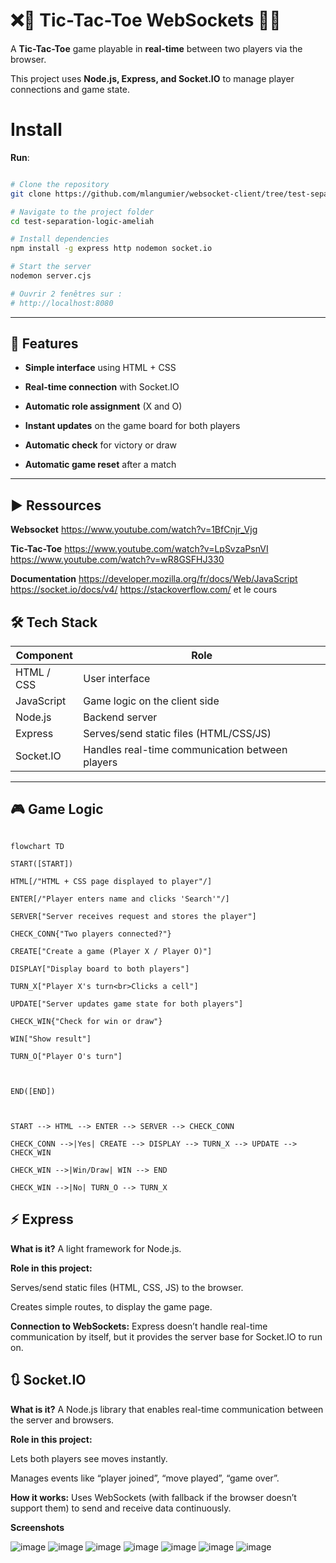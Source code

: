 
# ❌🔵 Tic-Tac-Toe WebSockets 🔵❌
  

A **Tic-Tac-Toe** game playable in **real-time** between two players via the browser.

This project uses **Node.js, Express, and Socket.IO** to manage player connections and game state.


# Install

**Run**:


```bash

# Clone the repository
git clone https://github.com/mlangumier/websocket-client/tree/test-separation-logic-ameliah

# Navigate to the project folder
cd test-separation-logic-ameliah

# Install dependencies
npm install -g express http nodemon socket.io 

# Start the server
nodemon server.cjs

# Ouvrir 2 fenêtres sur :
# http://localhost:8080

```

---


## 🔗 Features

  

- **Simple  interface** using HTML + CSS

-  **Real-time connection** with Socket.IO

-  **Automatic role assignment** (X and O)

-  **Instant updates** on the game board for both players

-  **Automatic check** for victory or draw

-  **Automatic game reset** after a match

  

---

  

## ▶️ Ressources

**Websocket**
https://www.youtube.com/watch?v=1BfCnjr_Vjg

**Tic-Tac-Toe**
https://www.youtube.com/watch?v=LpSvzaPsnVI
https://www.youtube.com/watch?v=wR8GSFHJ330

**Documentation**
https://developer.mozilla.org/fr/docs/Web/JavaScript
https://socket.io/docs/v4/
https://stackoverflow.com/
et le cours


## 🛠️ Tech Stack



| Component       | Role                                           |
|-----------------|-----------------------------------------------|
| HTML / CSS      | User interface                                |
| JavaScript      | Game logic on the client side                 |
| Node.js         | Backend server                                |
| Express         | Serves/send static files (HTML/CSS/JS)            |
| Socket.IO       | Handles real-time communication between players |


---

  

## 🎮 Game Logic

  

```mermaid

flowchart TD

START([START])

HTML[/"HTML + CSS page displayed to player"/]

ENTER[/"Player enters name and clicks 'Search'"/]

SERVER["Server receives request and stores the player"]

CHECK_CONN{"Two players connected?"}

CREATE["Create a game (Player X / Player O)"]

DISPLAY["Display board to both players"]

TURN_X["Player X's turn<br>Clicks a cell"]

UPDATE["Server updates game state for both players"]

CHECK_WIN{"Check for win or draw"}

WIN["Show result"]

TURN_O["Player O's turn"]

  

END([END])

  

START --> HTML --> ENTER --> SERVER --> CHECK_CONN

CHECK_CONN -->|Yes| CREATE --> DISPLAY --> TURN_X --> UPDATE --> CHECK_WIN

CHECK_WIN -->|Win/Draw| WIN --> END

CHECK_WIN -->|No| TURN_O --> TURN_X
```
  
  

## ⚡ Express

  

**What is it?** A light framework for Node.js.

  

**Role in this project:**

  

Serves/send static files (HTML, CSS, JS) to the browser.

  

Creates simple routes, to display the game page.

  

**Connection to WebSockets:** Express doesn’t handle real-time communication by itself, but it provides the server base for Socket.IO to run on.

  

## 🔃 Socket.IO

  

**What is it?** A Node.js library that enables real-time communication between the server and browsers.

  

**Role in this project:**

  

Lets both players see moves instantly.

  

Manages events like “player joined”, “move played”, “game over”.

  

**How it works:** Uses WebSockets (with fallback if the browser doesn’t support them) to send and receive data continuously.



**Screenshots**

![image](public\img\Interface1.png)
![image](public\img\Interface2.png) 
![image](public\img\Interface3.png) 
![image](public\img\Interface4.png) 
![image](public\img\Interface5.png) 
![image](public\img\Interface6.png) 
![image](public\img\Interface7.png) 
